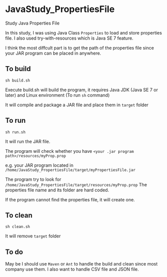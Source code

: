 # JavaStudy_PropertiesFile
Study Java Properties File

In this study, I was using Java Class `Properties` to load and store properties file.
I also used try-with-resources which is Java SE 7 feature.

I think the most diffcult part is to get the path of the properties file 
since your JAR program can be placed in anywhere.

## To build
  `sh build.sh`
  
  Execute build.sh will build the program, it requires Java JDK (Java SE 7 or later)
  and Linux environment (To run `sh` command)
  
  It will compile and package a JAR file and place them in `target` folder

## To run
  `sh run.sh`
  
  It will run the JAR file.

  The program will check whether you have `<your .jar program path>/resources/myProp.prop`
 
  e.g. your JAR program located in `/home/JavaStudy_PropertiesFile/target/myPropertiesFile.jar`

  The program try to look for `/home/JavaStudy_PropertiesFile/target/resources/myProp.prop`
  The properties file name and its folder are hard coded.

  If the program cannot find the properties file, it will create one.

## To clean
  `sh clean.sh`
  
  It will remove `target` folder

## To do
  May be I should use `Maven` or `Ant` to handle the build and clean since most company use them.
  I also want to handle CSV file and JSON file.
